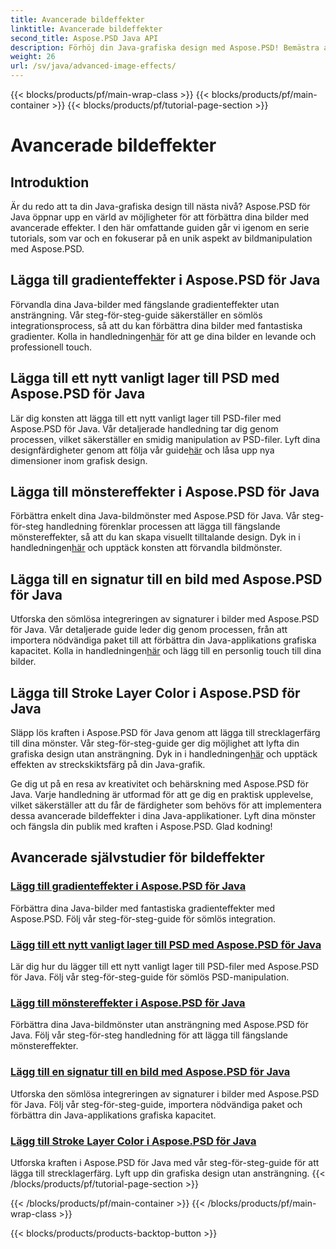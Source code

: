 ```yaml
---
title: Avancerade bildeffekter
linktitle: Avancerade bildeffekter
second_title: Aspose.PSD Java API
description: Förhöj din Java-grafiska design med Aspose.PSD! Bemästra avancerade bildeffekter sömlöst – från gradienter och mönster till signaturer och streck.
weight: 26
url: /sv/java/advanced-image-effects/
---
```


{{< blocks/products/pf/main-wrap-class >}}
{{< blocks/products/pf/main-container >}}
{{< blocks/products/pf/tutorial-page-section >}}

# Avancerade bildeffekter

## Introduktion
Är du redo att ta din Java-grafiska design till nästa nivå? Aspose.PSD för Java öppnar upp en värld av möjligheter för att förbättra dina bilder med avancerade effekter. I den här omfattande guiden går vi igenom en serie tutorials, som var och en fokuserar på en unik aspekt av bildmanipulation med Aspose.PSD.

## Lägga till gradienteffekter i Aspose.PSD för Java

 Förvandla dina Java-bilder med fängslande gradienteffekter utan ansträngning. Vår steg-för-steg-guide säkerställer en sömlös integrationsprocess, så att du kan förbättra dina bilder med fantastiska gradienter. Kolla in handledningen[här](./add-gradient-effects/) för att ge dina bilder en levande och professionell touch.

## Lägga till ett nytt vanligt lager till PSD med Aspose.PSD för Java

Lär dig konsten att lägga till ett nytt vanligt lager till PSD-filer med Aspose.PSD för Java. Vår detaljerade handledning tar dig genom processen, vilket säkerställer en smidig manipulation av PSD-filer. Lyft dina designfärdigheter genom att följa vår guide[här](./add-new-regular-layer/) och låsa upp nya dimensioner inom grafisk design.

## Lägga till mönstereffekter i Aspose.PSD för Java

 Förbättra enkelt dina Java-bildmönster med Aspose.PSD för Java. Vår steg-för-steg handledning förenklar processen att lägga till fängslande mönstereffekter, så att du kan skapa visuellt tilltalande design. Dyk in i handledningen[här](./add-pattern-effects/) och upptäck konsten att förvandla bildmönster.

## Lägga till en signatur till en bild med Aspose.PSD för Java

 Utforska den sömlösa integreringen av signaturer i bilder med Aspose.PSD för Java. Vår detaljerade guide leder dig genom processen, från att importera nödvändiga paket till att förbättra din Java-applikations grafiska kapacitet. Kolla in handledningen[här](./add-signature-to-image/) och lägg till en personlig touch till dina bilder.

## Lägga till Stroke Layer Color i Aspose.PSD för Java

 Släpp lös kraften i Aspose.PSD för Java genom att lägga till strecklagerfärg till dina mönster. Vår steg-för-steg-guide ger dig möjlighet att lyfta din grafiska design utan ansträngning. Dyk in i handledningen[här](./add-stroke-layer-color/) och upptäck effekten av streckskiktsfärg på din Java-grafik.

Ge dig ut på en resa av kreativitet och behärskning med Aspose.PSD för Java. Varje handledning är utformad för att ge dig en praktisk upplevelse, vilket säkerställer att du får de färdigheter som behövs för att implementera dessa avancerade bildeffekter i dina Java-applikationer. Lyft dina mönster och fängsla din publik med kraften i Aspose.PSD. Glad kodning!
## Avancerade självstudier för bildeffekter
### [Lägg till gradienteffekter i Aspose.PSD för Java](./add-gradient-effects/)
Förbättra dina Java-bilder med fantastiska gradienteffekter med Aspose.PSD. Följ vår steg-för-steg-guide för sömlös integration.
### [Lägg till ett nytt vanligt lager till PSD med Aspose.PSD för Java](./add-new-regular-layer/)
Lär dig hur du lägger till ett nytt vanligt lager till PSD-filer med Aspose.PSD för Java. Följ vår steg-för-steg-guide för sömlös PSD-manipulation.
### [Lägg till mönstereffekter i Aspose.PSD för Java](./add-pattern-effects/)
Förbättra dina Java-bildmönster utan ansträngning med Aspose.PSD för Java. Följ vår steg-för-steg handledning för att lägga till fängslande mönstereffekter.
### [Lägg till en signatur till en bild med Aspose.PSD för Java](./add-signature-to-image/)
Utforska den sömlösa integreringen av signaturer i bilder med Aspose.PSD för Java. Följ vår steg-för-steg-guide, importera nödvändiga paket och förbättra din Java-applikations grafiska kapacitet.
### [Lägg till Stroke Layer Color i Aspose.PSD för Java](./add-stroke-layer-color/)
Utforska kraften i Aspose.PSD för Java med vår steg-för-steg-guide för att lägga till strecklagerfärg. Lyft upp din grafiska design utan ansträngning.
{{< /blocks/products/pf/tutorial-page-section >}}

{{< /blocks/products/pf/main-container >}}
{{< /blocks/products/pf/main-wrap-class >}}

{{< blocks/products/products-backtop-button >}}
